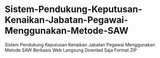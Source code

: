 # Sistem-Pendukung-Keputusan-Kenaikan-Jabatan-Pegawai-Menggunakan-Metode-SAW
Sistem Pendukung Keputusan Kenaikan Jabatan Pegawai Menggunakan Metode SAW Berbasis Web
Langsung Downlad Saja Format ZIP
